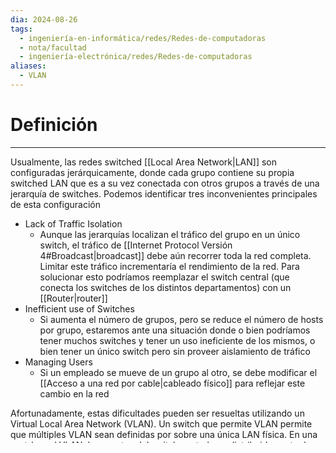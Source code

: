 ```yaml
---
dia: 2024-08-26
tags:
  - ingeniería-en-informática/redes/Redes-de-computadoras
  - nota/facultad
  - ingeniería-electrónica/redes/Redes-de-computadoras
aliases:
  - VLAN
---
```

# Definición
---
Usualmente, las redes switched [[Local Area Network|LAN]] son configuradas jerárquicamente, donde cada grupo contiene su propia switched LAN que es a su vez conectada con otros grupos a través de una jerarquía de switches. Podemos identificar tres inconvenientes principales de esta configuración

* Lack of Traffic Isolation
    * Aunque las jerarquías localizan el tráfico del grupo en un único switch, el tráfico de [[Internet Protocol Versión 4#Broadcast|broadcast]] debe aún recorrer toda la red completa. Limitar este tráfico incrementaría el rendimiento de la red. Para solucionar esto podríamos reemplazar el switch central (que conecta los switches de los distintos departamentos) con un [[Router|router]]
* Inefficient use of Switches
    * Si aumenta el número de grupos, pero se reduce el número de hosts por grupo, estaremos ante una situación donde o bien podríamos tener muchos switches y tener un uso ineficiente de los mismos, o bien tener un único switch pero sin proveer aislamiento de tráfico
* Managing Users
    * Si un empleado se mueve de un grupo al otro, se debe modificar el [[Acceso a una red por cable|cableado físico]] para reflejar este cambio en la red

Afortunadamente, estas dificultades pueden ser resueltas utilizando un Virtual Local Area Network (VLAN). Un switch que permite VLAN permite que múltiples VLAN sean definidas por sobre una única LAN física. En una port-based VLAN, los puertos del switch central son distribuidos entre los distintos grupos por el administrador de red (cada [[Socket|puerto]] es asociado a una VLAN distinta)

* Cuando se realiza un broadcast, el switch limita el broadcast a únicamente los puertos de ese grupo
* Podremos agrupar todos los switches en un solo switch central, separando los grupos virtualmente
* Si un empleado se mueve a otro grupo, simplemente debe reconfigurar a qué grupo está asociado su puerto designado en el switch

Al aislar completamente los grupos, nos encontramos con un nuevo problema. Para resolverlo, se puede conectar un puerto de switch a un router externo y configurar para que este puerto este asociado a todos los grupos. De esa forma, para enviar un [[Paquete|paquete]] entre dos grupos, deben pasar primero por el router externo antes de ser dirigido a otro grupo. Afortunadamente, existen dispositivos que contienen internamente un VLAN switch como un router

¿Qué pasa si los dos grupos están situados en distintos edificios? En ese caso se utiliza la técnica de VLAN trunking. Se designa un puerto, en especial en cada switch, asociado con todos los grupos, que se utilizara para conectar ambos switches. Cuando se quiere enviar un paquete a un grupo externo, se enviara a este puerto, el cual utilizará el VLAN tag (campo del header de [[Ethernet]]) para determinar a qué grupo reenviar el paquete

En las [[Media Access Control Address|MAC]]-based VLAN, el administrador de red especifica que conjunto de direcciones MAC le pertenecen a cada grupo. También se permite que las redes VLAN se extiendan entre routers de [[Internet Protocol Address|IP]], permitiendo islas de LAN interconectadas a través del mundo